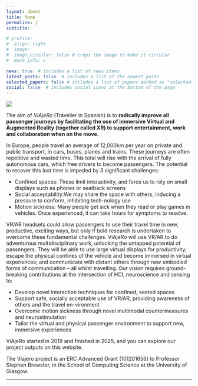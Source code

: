 ```yaml
---
layout: about
title: Home
permalink: /
subtitle: 

# profile:
#  align: right
#  image: 
#  image_circular: false # crops the image to make it circular
#  more_info: >

news: true  # includes a list of news items
latest_posts: false  # includes a list of the newest posts
selected_papers: false # includes a list of papers marked as "selected={true}"
social: false  # includes social icons at the bottom of the page
---
```

     
<div class="row mt-3">
     <div class="col-sm mt-3 mt-md-0">
         <!--{% include figure2.html path="assets/img/header-car2.png" class="img-fluid rounded z-depth-1" %}-->
         <img src="{% asset_path 'header-car2.png' %}" class="img-fluid rounded w-50">
     </div>
 </div>
 
 

The aim of _ViAjeRo_ (Traveller in Spanish) is to **radically improve all passenger journeys by facilitating the use of immersive Virtual and Augmented Reality (together called XR) to support entertainment, work and collaboration when on the move**.

In Europe, people travel an average of 12,000km per year on private and public transport, in cars, buses, planes and trains. These journeys are often repetitive and wasted time. This total will rise with the arrival of fully autonomous cars, which free drivers to become passengers. The potential to recover this lost time is impeded by 3 significant challenges:
- Confined spaces: These limit interactivity, and force us to rely on small displays such as phones or seatback screens
- Social acceptability:We may share the space with others, inducing a pressure to conform, inhibiting tech-nology use
- Motion sickness: Many people get sick when they read or play games in vehicles. Once experienced, it can take hours for symptoms to resolve.
  
VR/AR headsets could allow passengers to use their travel time in new, productive, exciting ways, but only if bold research is undertaken to overcome these fundamental challenges. ViAjeRo will use VR/AR to do adventurous multidisciplinary work, unlocking the untapped potential of passengers. They will be able to use large virtual displays for productivity; escape the physical confines of the vehicle and become immersed in virtual experiences; and communicate with distant others through new embodied forms of communication – all whilst travelling. Our vision requires ground-breaking contributions at the intersection of HCI, neuroscience and sensing to:
- Develop novel interaction techniques for confined, seated spaces
- Support safe, socially acceptable use of VR/AR, providing awareness of others and the travel en-vironment
- Overcome motion sickness through novel multimodal countermeasures and neurostimulation
- Tailor the virtual and physical passenger environment to support new, immersive experiences

ViAjeRo started in 2019 and finished in 2025, and you can explore our project outputs on this website.


The Viajero project is an ERC Advanced Grant (101201656) to Professor Stephen Brewster, in the School of Computing Science at the University of Glasgow.


---
